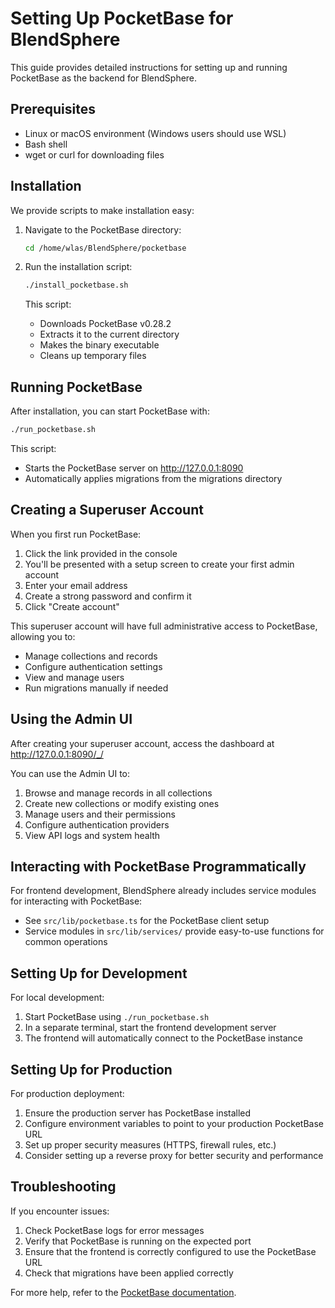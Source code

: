 # Setting Up PocketBase for BlendSphere

This guide provides detailed instructions for setting up and running PocketBase as the backend for BlendSphere.

## Prerequisites

- Linux or macOS environment (Windows users should use WSL)
- Bash shell
- wget or curl for downloading files

## Installation

We provide scripts to make installation easy:

1. Navigate to the PocketBase directory:

   ```bash
   cd /home/wlas/BlendSphere/pocketbase
   ```

2. Run the installation script:

   ```bash
   ./install_pocketbase.sh
   ```

   This script:

   - Downloads PocketBase v0.28.2
   - Extracts it to the current directory
   - Makes the binary executable
   - Cleans up temporary files

## Running PocketBase

After installation, you can start PocketBase with:

```bash
./run_pocketbase.sh
```

This script:

- Starts the PocketBase server on http://127.0.0.1:8090
- Automatically applies migrations from the migrations directory

## Creating a Superuser Account

When you first run PocketBase:

1. Click the link provided in the console
2. You'll be presented with a setup screen to create your first admin account
3. Enter your email address
4. Create a strong password and confirm it
5. Click "Create account"

This superuser account will have full administrative access to PocketBase, allowing you to:

- Manage collections and records
- Configure authentication settings
- View and manage users
- Run migrations manually if needed

## Using the Admin UI

After creating your superuser account, access the dashboard at http://127.0.0.1:8090/_/

You can use the Admin UI to:

1. Browse and manage records in all collections
2. Create new collections or modify existing ones
3. Manage users and their permissions
4. Configure authentication providers
5. View API logs and system health

## Interacting with PocketBase Programmatically

For frontend development, BlendSphere already includes service modules for interacting with PocketBase:

- See `src/lib/pocketbase.ts` for the PocketBase client setup
- Service modules in `src/lib/services/` provide easy-to-use functions for common operations

## Setting Up for Development

For local development:

1. Start PocketBase using `./run_pocketbase.sh`
2. In a separate terminal, start the frontend development server
3. The frontend will automatically connect to the PocketBase instance

## Setting Up for Production

For production deployment:

1. Ensure the production server has PocketBase installed
2. Configure environment variables to point to your production PocketBase URL
3. Set up proper security measures (HTTPS, firewall rules, etc.)
4. Consider setting up a reverse proxy for better security and performance

## Troubleshooting

If you encounter issues:

1. Check PocketBase logs for error messages
2. Verify that PocketBase is running on the expected port
3. Ensure that the frontend is correctly configured to use the PocketBase URL
4. Check that migrations have been applied correctly

For more help, refer to the [PocketBase documentation](https://pocketbase.io/docs/).
